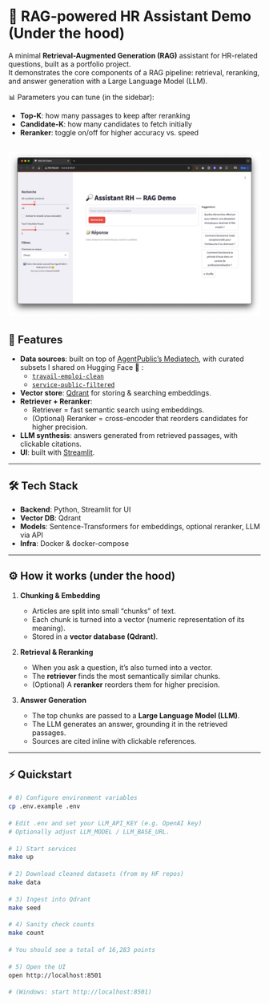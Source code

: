 # 🔎 RAG-powered HR Assistant Demo (Under the hood)

A minimal **Retrieval-Augmented Generation (RAG)** assistant for HR-related questions, built as a portfolio project.  
It demonstrates the core components of a RAG pipeline: retrieval, reranking, and answer generation with a Large Language Model (LLM).

📊 Parameters you can tune (in the sidebar):
- **Top-K**: how many passages to keep after reranking  
- **Candidate-K**: how many candidates to fetch initially  
- **Reranker**: toggle on/off for higher accuracy vs. speed  

![UI Screenshot](screenshot_demo.png)
---

## 🚀 Features

- **Data sources**: built on top of [AgentPublic’s Mediatech](https://huggingface.co/datasets/AgentPublic/Mediatech), with curated subsets I shared on Hugging Face 🤗 :
    - [`travail-emploi-clean`](https://huggingface.co/datasets/edouardfoussier/travail-emploi-clean)  
    - [`service-public-filtered`](https://huggingface.co/datasets/edouardfoussier/service-public-filtered)  
- **Vector store**: [Qdrant](https://qdrant.tech) for storing & searching embeddings.  
- **Retriever + Reranker**:  
  - Retriever = fast semantic search using embeddings.  
  - (Optional) Reranker = cross-encoder that reorders candidates for higher precision.  
- **LLM synthesis**: answers generated from retrieved passages, with clickable citations.  
- **UI**: built with [Streamlit](https://streamlit.io).  

---

## 🛠️ Tech Stack

- **Backend**: Python, Streamlit for UI  
- **Vector DB**: Qdrant  
- **Models**: Sentence-Transformers for embeddings, optional reranker, LLM via API  
- **Infra**: Docker & docker-compose  

---

## ⚙️ How it works (under the hood)

1. **Chunking & Embedding**  
   - Articles are split into small “chunks” of text.  
   - Each chunk is turned into a vector (numeric representation of its meaning).  
   - Stored in a **vector database (Qdrant)**.  

2. **Retrieval & Reranking**  
   - When you ask a question, it’s also turned into a vector.  
   - The **retriever** finds the most semantically similar chunks.  
   - (Optional) A **reranker** reorders them for higher precision.  

3. **Answer Generation**  
   - The top chunks are passed to a **Large Language Model (LLM)**.  
   - The LLM generates an answer, grounding it in the retrieved passages.  
   - Sources are cited inline with clickable references.  

---

## ⚡ Quickstart

```bash
# 0) Configure environment variables
cp .env.example .env

# Edit .env and set your LLM_API_KEY (e.g. OpenAI key)
# Optionally adjust LLM_MODEL / LLM_BASE_URL.

# 1) Start services
make up

# 2) Download cleaned datasets (from my HF repos)
make data

# 3) Ingest into Qdrant
make seed

# 4) Sanity check counts
make count

# You should see a total of 16,283 points

# 5) Open the UI
open http://localhost:8501

# (Windows: start http://localhost:8501)
